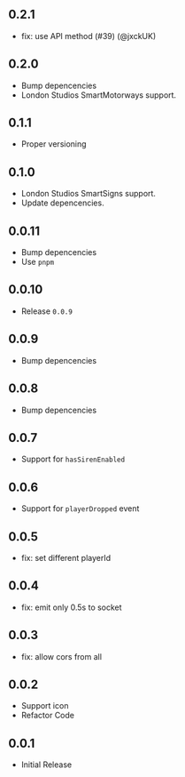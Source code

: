 ## 0.2.1

- fix: use API method (#39) (@jxckUK)

## 0.2.0

- Bump depencencies
- London Studios SmartMotorways support.

## 0.1.1

- Proper versioning

## 0.1.0

- London Studios SmartSigns support.
- Update depencencies.

## 0.0.11

- Bump depencencies
- Use `pnpm`

## 0.0.10

- Release `0.0.9`

## 0.0.9

- Bump depencencies

## 0.0.8

- Bump depencencies

## 0.0.7

- Support for `hasSirenEnabled`

## 0.0.6

- Support for `playerDropped` event

## 0.0.5

- fix: set different playerId

## 0.0.4

- fix: emit only 0.5s to socket

## 0.0.3

- fix: allow cors from all

## 0.0.2

- Support icon
- Refactor Code

## 0.0.1

- Initial Release
